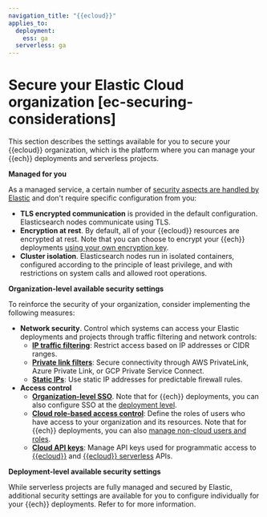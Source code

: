 ```yaml
---
navigation_title: "{{ecloud}}"
applies_to:
  deployment:
    ess: ga
  serverless: ga
---
```


# Secure your Elastic Cloud organization [ec-securing-considerations]

This section describes the settings available for you to secure your {{ecloud}} organization, which is the platform where you can manage your {{ech}} deployments and serverless projects. 

**Managed for you**

As a managed service, a certain number of [security aspects are handled by Elastic](https://www.elastic.co/cloud/security#details) and don't require specific configuration from you:

- **TLS encrypted communication** is provided in the default configuration. Elasticsearch nodes communicate using TLS.
- **Encryption at rest**. By default, all of your {{ecloud}} resources are encrypted at rest. Note that you can choose to encrypt your {{ech}} deployments [using your own encryption key](/deploy-manage/security/encrypt-deployment-with-customer-managed-encryption-key.md).
- **Cluster isolation**. Elasticsearch nodes run in isolated containers, configured according to the principle of least privilege, and with restrictions on system calls and allowed root operations.

**Organization-level available security settings**

To reinforce the security of your organization, consider implementing the following measures:

- **Network security**. Control which systems can access your Elastic deployments and projects through traffic filtering and network controls:
  - [**IP traffic filtering**](/deploy-manage/security/ip-traffic-filtering.md): Restrict access based on IP addresses or CIDR ranges.
  - [**Private link filters**](/deploy-manage/security/private-link-traffic-filters.md): Secure connectivity through AWS PrivateLink, Azure Private Link, or GCP Private Service Connect.
  - [**Static IPs**](/deploy-manage/security/elastic-cloud-static-ips.md): Use static IP addresses for predictable firewall rules. 
- **Access control**
  - [**Organization-level SSO**](/deploy-manage/users-roles/cloud-organization/configure-saml-authentication.md). Note that for {{ech}} deployments, you can also configure SSO at the [deployment level](/deploy-manage/users-roles/cluster-or-deployment-auth.md).
  - [**Cloud role-based access control**](/deploy-manage/users-roles/cloud-organization/manage-users.md): Define the roles of users who have access to your organization and its resources. Note that for {{ech}} deployments, you can also [manage non-cloud users and roles](/deploy-manage/users-roles/cluster-or-deployment-auth/defining-roles.md).
  - [**Cloud API keys**](/deploy-manage/api-keys/elastic-cloud-api-keys.md): Manage API keys used for programmatic access to [{{ecloud}}](https://www.elastic.co/docs/api/doc/cloud/) and [{{ecloud}} serverless](https://www.elastic.co/docs/api/doc/elastic-cloud-serverless/) APIs.



**Deployment-level available security settings**

While serverless projects are fully managed and secured by Elastic, additional security settings are available for you to configure individually for your {{ech}} deployments. Refer to [](secure-your-cluster-deployment.md) for more information.

